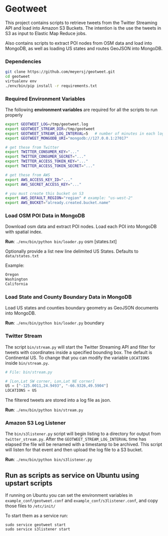 Geotweet
========


This project contains scripts to retrieve tweets from the Twitter Streaming API and
load into Amazon S3 Buckets. The intention is the use the tweets in S3 as input to 
Elastic Map Reduce jobs.

Also contains scripts to extract POI nodes from OSM data and load into MongoDB,
as well as loading US states and routes GeoJSON into MongoDB.


### Dependencies

```bash
git clone https://github.com/meyersj/geotweet.git
cd geotweet
virtualenv env
./env/bin/pip install -r requirements.txt
```


### Required Environment Variables

The following **environment variables** are required for all the scripts
to run properly

```bash
export GEOTWEET_LOG=/tmp/geotweet.log
export GEOTWEET_STREAM_DIR=/tmp/geotweet
export GEOTWEET_STREAM_LOG_INTERVAL=5   # number of minutes in each log file
export GEOTWEET_MONGODB_URI="mongodb://127.0.0.1:27017"

# get these from Twitter
export TWITTER_CONSUMER_KEY="..."
export TWITTER_CONSUMER_SECRET="..."
export TWITTER_ACCESS_TOKEN_KEY="..."
export TWITTER_ACCESS_TOKEN_SECRET="..."

# get these from AWS
export AWS_ACCESS_KEY_ID="..."
export AWS_SECRET_ACCESS_KEY="..."

# you must create this bucket on S3
export AWS_DEFAULT_REGION="region" # example: "us-west-2"
export AWS_BUCKET="already.created.bucket.name"
```


### Load OSM POI Data in MongoDB

Download osm data and extract POI nodes. Load each POI into MongoDB with
spatial index.

**Run**: `./env/bin/python bin/loader.py` osm [states.txt]

Optionally provide a list new line delimited US States.
Defaults to `data/states.txt`

Example:
```txt
Oregon
Washington
California
```

### Load State and County Boundary Data in MongoDB

Load US states and counties boundary geometry as GeoJSON documents
into MongoDB.

**Run**: `./env/bin/python bin/loader.py` boundary


### Twitter Stream

The script `bin/stream.py` will start the Twitter Streaming API and filter for
tweets with coordinates inside a specified bounding box. The default is
Continental US. To change that you can modify the variable `LOCATIONS` inside
`bin/stream.py`.

```py
# File: bin/stream.py

# [Lon,Lat SW corner, Lon,Lat NE corner]
US = ["-125.0011,24.9493", "-66.9326,49.5904"]
LOCATIONS = US
```

The filtered tweets are stored into a log file as json.

**Run**: `./env/bin/python bin/stream.py`


### Amazon S3 Log Listener

The `bin/s3listener.py` script will begin listing to a directory for output from
`twitter_stream.py`. After the `GEOTWEET_STREAM_LOG_INTERVAL` time has elapsed the
file will be renamed with a timestamp to be archived. This script will listen for
that event and then upload the log file to a S3 bucket.


**Run**: `./env/bin/python bin/s3listener.py`


## Run as scripts as service on Ubuntu using upstart scripts

If running on Ubuntu you can set the environment variables in
`example_conf/geotweet.conf` and `example_conf/s3listener.conf`, and copy those
files to `/etc/init/`

To start them as a service run:
```
sudo service geotweet start
sudo service s3listener start
```
